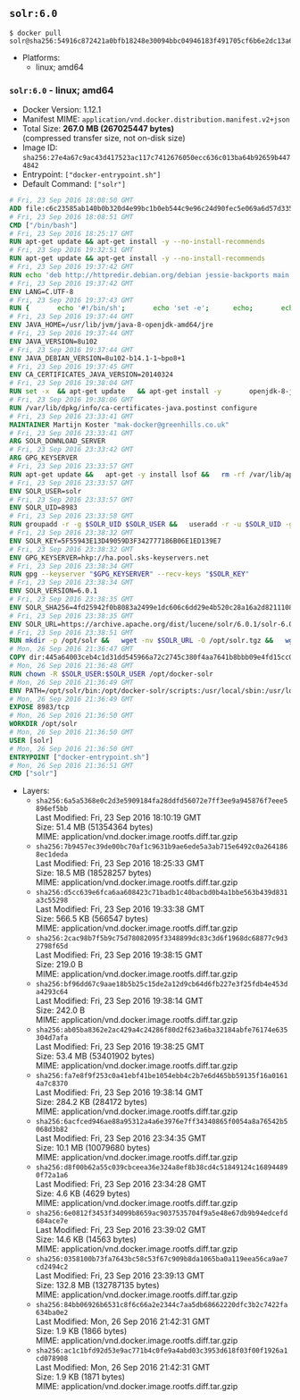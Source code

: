 ## `solr:6.0`

```console
$ docker pull solr@sha256:54916c872421a0bfb18248e30094bbc04946183f491705cf6b6e2dc13a6c4f87
```

-	Platforms:
	-	linux; amd64

### `solr:6.0` - linux; amd64

-	Docker Version: 1.12.1
-	Manifest MIME: `application/vnd.docker.distribution.manifest.v2+json`
-	Total Size: **267.0 MB (267025447 bytes)**  
	(compressed transfer size, not on-disk size)
-	Image ID: `sha256:27e4a67c9ac43d417523ac117c7412676050ecc636c013ba64b92659b4474842`
-	Entrypoint: `["docker-entrypoint.sh"]`
-	Default Command: `["solr"]`

```dockerfile
# Fri, 23 Sep 2016 18:08:50 GMT
ADD file:c6c23585ab140b0b320d4e99bc1b0eb544c9e96c24d90fec5e069a6d57d335ca in / 
# Fri, 23 Sep 2016 18:08:51 GMT
CMD ["/bin/bash"]
# Fri, 23 Sep 2016 18:25:17 GMT
RUN apt-get update && apt-get install -y --no-install-recommends 		ca-certificates 		curl 		wget 	&& rm -rf /var/lib/apt/lists/*
# Fri, 23 Sep 2016 19:32:51 GMT
RUN apt-get update && apt-get install -y --no-install-recommends 		bzip2 		unzip 		xz-utils 	&& rm -rf /var/lib/apt/lists/*
# Fri, 23 Sep 2016 19:37:42 GMT
RUN echo 'deb http://httpredir.debian.org/debian jessie-backports main' > /etc/apt/sources.list.d/jessie-backports.list
# Fri, 23 Sep 2016 19:37:42 GMT
ENV LANG=C.UTF-8
# Fri, 23 Sep 2016 19:37:43 GMT
RUN { 		echo '#!/bin/sh'; 		echo 'set -e'; 		echo; 		echo 'dirname "$(dirname "$(readlink -f "$(which javac || which java)")")"'; 	} > /usr/local/bin/docker-java-home 	&& chmod +x /usr/local/bin/docker-java-home
# Fri, 23 Sep 2016 19:37:44 GMT
ENV JAVA_HOME=/usr/lib/jvm/java-8-openjdk-amd64/jre
# Fri, 23 Sep 2016 19:37:44 GMT
ENV JAVA_VERSION=8u102
# Fri, 23 Sep 2016 19:37:44 GMT
ENV JAVA_DEBIAN_VERSION=8u102-b14.1-1~bpo8+1
# Fri, 23 Sep 2016 19:37:45 GMT
ENV CA_CERTIFICATES_JAVA_VERSION=20140324
# Fri, 23 Sep 2016 19:38:04 GMT
RUN set -x 	&& apt-get update 	&& apt-get install -y 		openjdk-8-jre-headless="$JAVA_DEBIAN_VERSION" 		ca-certificates-java="$CA_CERTIFICATES_JAVA_VERSION" 	&& rm -rf /var/lib/apt/lists/* 	&& [ "$JAVA_HOME" = "$(docker-java-home)" ]
# Fri, 23 Sep 2016 19:38:06 GMT
RUN /var/lib/dpkg/info/ca-certificates-java.postinst configure
# Fri, 23 Sep 2016 23:33:41 GMT
MAINTAINER Martijn Koster "mak-docker@greenhills.co.uk"
# Fri, 23 Sep 2016 23:33:41 GMT
ARG SOLR_DOWNLOAD_SERVER
# Fri, 23 Sep 2016 23:33:42 GMT
ARG GPG_KEYSERVER
# Fri, 23 Sep 2016 23:33:57 GMT
RUN apt-get update &&   apt-get -y install lsof &&   rm -rf /var/lib/apt/lists/*
# Fri, 23 Sep 2016 23:33:57 GMT
ENV SOLR_USER=solr
# Fri, 23 Sep 2016 23:33:57 GMT
ENV SOLR_UID=8983
# Fri, 23 Sep 2016 23:33:58 GMT
RUN groupadd -r -g $SOLR_UID $SOLR_USER &&   useradd -r -u $SOLR_UID -g $SOLR_USER $SOLR_USER
# Fri, 23 Sep 2016 23:38:32 GMT
ENV SOLR_KEY=5F55943E13D49059D3F342777186B06E1ED139E7
# Fri, 23 Sep 2016 23:38:32 GMT
ENV GPG_KEYSERVER=hkp://ha.pool.sks-keyservers.net
# Fri, 23 Sep 2016 23:38:34 GMT
RUN gpg --keyserver "$GPG_KEYSERVER" --recv-keys "$SOLR_KEY"
# Fri, 23 Sep 2016 23:38:34 GMT
ENV SOLR_VERSION=6.0.1
# Fri, 23 Sep 2016 23:38:35 GMT
ENV SOLR_SHA256=4fd25942f0b8083a2499e1dc606c6dd29e4b520c28a16a2d82111088126d43af
# Fri, 23 Sep 2016 23:38:35 GMT
ENV SOLR_URL=https://archive.apache.org/dist/lucene/solr/6.0.1/solr-6.0.1.tgz
# Fri, 23 Sep 2016 23:38:51 GMT
RUN mkdir -p /opt/solr &&   wget -nv $SOLR_URL -O /opt/solr.tgz &&   wget -nv $SOLR_URL.asc -O /opt/solr.tgz.asc &&   echo "$SOLR_SHA256 */opt/solr.tgz" | sha256sum -c - &&   (>&2 ls -l /opt/solr.tgz /opt/solr.tgz.asc) &&   gpg --batch --verify /opt/solr.tgz.asc /opt/solr.tgz &&   tar -C /opt/solr --extract --file /opt/solr.tgz --strip-components=1 &&   rm /opt/solr.tgz* &&   rm -Rf /opt/solr/docs/ &&   mkdir -p /opt/solr/server/solr/lib /opt/solr/server/solr/mycores &&   sed -i -e 's/#SOLR_PORT=8983/SOLR_PORT=8983/' /opt/solr/bin/solr.in.sh &&   sed -i -e '/-Dsolr.clustering.enabled=true/ a SOLR_OPTS="$SOLR_OPTS -Dsun.net.inetaddr.ttl=60 -Dsun.net.inetaddr.negative.ttl=60"' /opt/solr/bin/solr.in.sh &&   chown -R $SOLR_USER:$SOLR_USER /opt/solr &&   mkdir /docker-entrypoint-initdb.d /opt/docker-solr/
# Mon, 26 Sep 2016 21:36:47 GMT
COPY dir:445a64003ceb4c1d31dd545966a72c2745c380f4aa7641b8bbb09e4fd15cc0f6 in /opt/docker-solr/scripts 
# Mon, 26 Sep 2016 21:36:48 GMT
RUN chown -R $SOLR_USER:$SOLR_USER /opt/docker-solr
# Mon, 26 Sep 2016 21:36:49 GMT
ENV PATH=/opt/solr/bin:/opt/docker-solr/scripts:/usr/local/sbin:/usr/local/bin:/usr/sbin:/usr/bin:/sbin:/bin
# Mon, 26 Sep 2016 21:36:49 GMT
EXPOSE 8983/tcp
# Mon, 26 Sep 2016 21:36:50 GMT
WORKDIR /opt/solr
# Mon, 26 Sep 2016 21:36:50 GMT
USER [solr]
# Mon, 26 Sep 2016 21:36:50 GMT
ENTRYPOINT ["docker-entrypoint.sh"]
# Mon, 26 Sep 2016 21:36:51 GMT
CMD ["solr"]
```

-	Layers:
	-	`sha256:6a5a5368e0c2d3e5909184fa28ddfd56072e7ff3ee9a945876f7eee5896ef5bb`  
		Last Modified: Fri, 23 Sep 2016 18:10:19 GMT  
		Size: 51.4 MB (51354364 bytes)  
		MIME: application/vnd.docker.image.rootfs.diff.tar.gzip
	-	`sha256:7b9457ec39de00bc70af1c9631b9ae6ede5a3ab715e6492c0a2641868ec1deda`  
		Last Modified: Fri, 23 Sep 2016 18:25:33 GMT  
		Size: 18.5 MB (18528257 bytes)  
		MIME: application/vnd.docker.image.rootfs.diff.tar.gzip
	-	`sha256:d5cc639e6fca6aa608423c71badb1c40bacbd0b4a1bbe563b439d831a3c55298`  
		Last Modified: Fri, 23 Sep 2016 19:33:38 GMT  
		Size: 566.5 KB (566547 bytes)  
		MIME: application/vnd.docker.image.rootfs.diff.tar.gzip
	-	`sha256:2cac98b7f5b9c75d78082095f3348899dc83c3d6f1968dc68877c9d32798f65d`  
		Last Modified: Fri, 23 Sep 2016 19:38:15 GMT  
		Size: 219.0 B  
		MIME: application/vnd.docker.image.rootfs.diff.tar.gzip
	-	`sha256:bf96dd67c9aae18b5b25c15de2a12d9cb64d6fb227e3f25fdb4e453da4293c64`  
		Last Modified: Fri, 23 Sep 2016 19:38:14 GMT  
		Size: 242.0 B  
		MIME: application/vnd.docker.image.rootfs.diff.tar.gzip
	-	`sha256:ab05ba8362e2ac429a4c24286f80d2f623a6ba32184abfe76174e635304d7afa`  
		Last Modified: Fri, 23 Sep 2016 19:38:25 GMT  
		Size: 53.4 MB (53401902 bytes)  
		MIME: application/vnd.docker.image.rootfs.diff.tar.gzip
	-	`sha256:fa7e8f9f253c0a41ebf41be1054ebb4c2b7e6d465bb59135f16a01614a7c8370`  
		Last Modified: Fri, 23 Sep 2016 19:38:14 GMT  
		Size: 284.2 KB (284172 bytes)  
		MIME: application/vnd.docker.image.rootfs.diff.tar.gzip
	-	`sha256:6acfced946ae88a95312a4a6e3976e7ff34340865f0054a8a76542b5068d3b82`  
		Last Modified: Fri, 23 Sep 2016 23:34:35 GMT  
		Size: 10.1 MB (10079680 bytes)  
		MIME: application/vnd.docker.image.rootfs.diff.tar.gzip
	-	`sha256:d8f00b62a55c039cbceea36e324a8ef8b38cd4c51849124c168944890f72a1a6`  
		Last Modified: Fri, 23 Sep 2016 23:34:28 GMT  
		Size: 4.6 KB (4629 bytes)  
		MIME: application/vnd.docker.image.rootfs.diff.tar.gzip
	-	`sha256:6e0812f3453f34099b8659ac9037535704f9a5e48e67db9b94edcefd684ace7e`  
		Last Modified: Fri, 23 Sep 2016 23:39:02 GMT  
		Size: 14.6 KB (14563 bytes)  
		MIME: application/vnd.docker.image.rootfs.diff.tar.gzip
	-	`sha256:0358100b73fa7643bc58c53f67c909b8da1065ba0a119eea56ca9ae7cd2494c2`  
		Last Modified: Fri, 23 Sep 2016 23:39:13 GMT  
		Size: 132.8 MB (132787135 bytes)  
		MIME: application/vnd.docker.image.rootfs.diff.tar.gzip
	-	`sha256:84bb06926b6531c8f6c66a2e2344c7aa5db68662220dfc3b2c7422fa634ba0e2`  
		Last Modified: Mon, 26 Sep 2016 21:42:31 GMT  
		Size: 1.9 KB (1866 bytes)  
		MIME: application/vnd.docker.image.rootfs.diff.tar.gzip
	-	`sha256:ac1c1bfd92d53e9ac771b4c0fe9a4abd03c3953d618f03f00f1926a1cd078908`  
		Last Modified: Mon, 26 Sep 2016 21:42:31 GMT  
		Size: 1.9 KB (1871 bytes)  
		MIME: application/vnd.docker.image.rootfs.diff.tar.gzip
